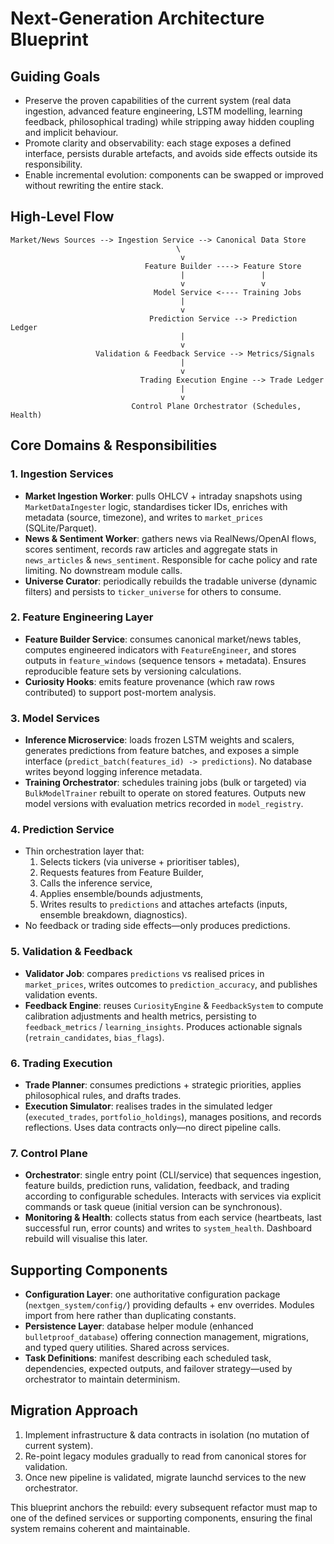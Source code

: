 # Next-Generation Architecture Blueprint

## Guiding Goals
- Preserve the proven capabilities of the current system (real data ingestion, advanced feature engineering, LSTM modelling, learning feedback, philosophical trading) while stripping away hidden coupling and implicit behaviour.
- Promote clarity and observability: each stage exposes a defined interface, persists durable artefacts, and avoids side effects outside its responsibility.
- Enable incremental evolution: components can be swapped or improved without rewriting the entire stack.

## High-Level Flow
```
Market/News Sources --> Ingestion Service --> Canonical Data Store
                                     \
                                      v
                              Feature Builder ----> Feature Store
                                      |                 |
                                      v                 v
                                Model Service <---- Training Jobs
                                      |
                                      v
                               Prediction Service --> Prediction Ledger
                                      |
                                      v
                   Validation & Feedback Service --> Metrics/Signals
                                      |
                                      v
                             Trading Execution Engine --> Trade Ledger
                                      |
                                      v
                           Control Plane Orchestrator (Schedules, Health)
```

## Core Domains & Responsibilities

### 1. Ingestion Services
- **Market Ingestion Worker**: pulls OHLCV + intraday snapshots using `MarketDataIngester` logic, standardises ticker IDs, enriches with metadata (source, timezone), and writes to `market_prices` (SQLite/Parquet).
- **News & Sentiment Worker**: gathers news via RealNews/OpenAI flows, scores sentiment, records raw articles and aggregate stats in `news_articles` & `news_sentiment`. Responsible for cache policy and rate limiting. No downstream module calls.
- **Universe Curator**: periodically rebuilds the tradable universe (dynamic filters) and persists to `ticker_universe` for others to consume.

### 2. Feature Engineering Layer
- **Feature Builder Service**: consumes canonical market/news tables, computes engineered indicators with `FeatureEngineer`, and stores outputs in `feature_windows` (sequence tensors + metadata). Ensures reproducible feature sets by versioning calculations.
- **Curiosity Hooks**: emits feature provenance (which raw rows contributed) to support post-mortem analysis.

### 3. Model Services
- **Inference Microservice**: loads frozen LSTM weights and scalers, generates predictions from feature batches, and exposes a simple interface (`predict_batch(features_id) -> predictions`). No database writes beyond logging inference metadata.
- **Training Orchestrator**: schedules training jobs (bulk or targeted) via `BulkModelTrainer` rebuilt to operate on stored features. Outputs new model versions with evaluation metrics recorded in `model_registry`.

### 4. Prediction Service
- Thin orchestration layer that:
  1. Selects tickers (via universe + prioritiser tables),
  2. Requests features from Feature Builder,
  3. Calls the inference service,
  4. Applies ensemble/bounds adjustments,
  5. Writes results to `predictions` and attaches artefacts (inputs, ensemble breakdown, diagnostics).
- No feedback or trading side effects—only produces predictions.

### 5. Validation & Feedback
- **Validator Job**: compares `predictions` vs realised prices in `market_prices`, writes outcomes to `prediction_accuracy`, and publishes validation events.
- **Feedback Engine**: reuses `CuriosityEngine` & `FeedbackSystem` to compute calibration adjustments and health metrics, persisting to `feedback_metrics` / `learning_insights`. Produces actionable signals (`retrain_candidates`, `bias_flags`).

### 6. Trading Execution
- **Trade Planner**: consumes predictions + strategic priorities, applies philosophical rules, and drafts trades.
- **Execution Simulator**: realises trades in the simulated ledger (`executed_trades`, `portfolio_holdings`), manages positions, and records reflections. Uses data contracts only—no direct pipeline calls.

### 7. Control Plane
- **Orchestrator**: single entry point (CLI/service) that sequences ingestion, feature builds, prediction runs, validation, feedback, and trading according to configurable schedules. Interacts with services via explicit commands or task queue (initial version can be synchronous).
- **Monitoring & Health**: collects status from each service (heartbeats, last successful run, error counts) and writes to `system_health`. Dashboard rebuild will visualise this later.

## Supporting Components
- **Configuration Layer**: one authoritative configuration package (`nextgen_system/config/`) providing defaults + env overrides. Modules import from here rather than duplicating constants.
- **Persistence Layer**: database helper module (enhanced `bulletproof_database`) offering connection management, migrations, and typed query utilities. Shared across services.
- **Task Definitions**: manifest describing each scheduled task, dependencies, expected outputs, and failover strategy—used by orchestrator to maintain determinism.

## Migration Approach
1. Implement infrastructure & data contracts in isolation (no mutation of current system).
2. Re-point legacy modules gradually to read from canonical stores for validation.
3. Once new pipeline is validated, migrate launchd services to the new orchestrator.

This blueprint anchors the rebuild: every subsequent refactor must map to one of the defined services or supporting components, ensuring the final system remains coherent and maintainable.
